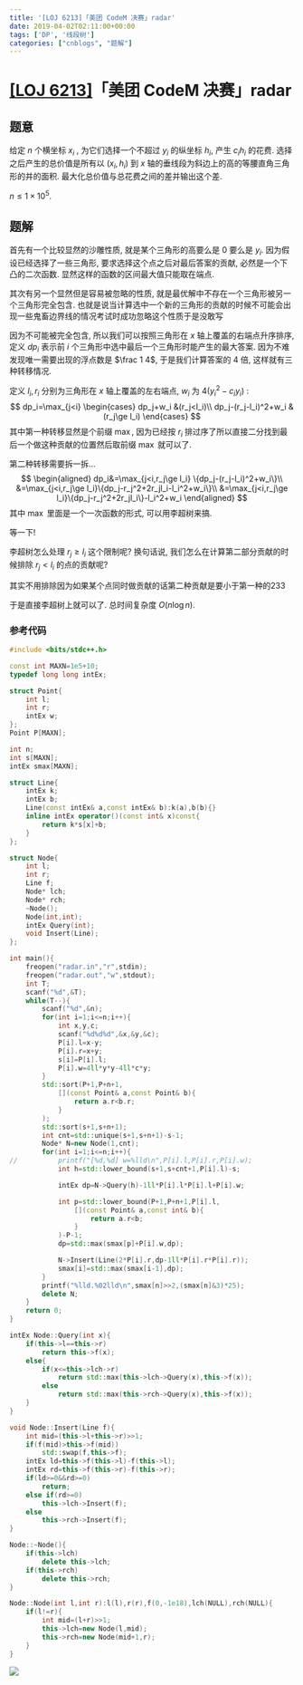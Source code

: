 ```yaml
---
title: '[LOJ 6213]「美团 CodeM 决赛」radar'
date: 2019-04-02T02:11:00+00:00
tags: ['DP', '线段树']
categories: ["cnblogs", "题解"]
---
```

# [[LOJ 6213]](https://loj.ac/problem/6213)「美团 CodeM 决赛」radar

## 题意

给定 $n$ 个横坐标 $x_i$ , 为它们选择一个不超过 $y_i$ 的纵坐标 $h_i$, 产生 $c_ih_i$ 的花费. 选择之后产生的总价值是所有以 $(x_i,h_i)$ 到 $x$ 轴的垂线段为斜边上的高的等腰直角三角形的并的面积. 最大化总价值与总花费之间的差并输出这个差.

$n\le 1\times 10^5$.

## 题解

首先有一个比较显然的沙雕性质, 就是某个三角形的高要么是 $0$ 要么是 $y_i$. 因为假设已经选择了一些三角形, 要求选择这个点之后对最后答案的贡献, 必然是一个下凸的二次函数. 显然这样的函数的区间最大值只能取在端点.

其次有另一个显然但是容易被忽略的性质, 就是最优解中不存在一个三角形被另一个三角形完全包含. 也就是说当计算选中一个新的三角形的贡献的时候不可能会出现一些鬼畜边界线的情况<span class="covered">考试时成功忽略这个性质于是没敢写</span>

因为不可能被完全包含, 所以我们可以按照三角形在 $x$ 轴上覆盖的右端点升序排序, 定义 $dp_i$ 表示前 $i$ 个三角形中选中最后一个三角形时能产生的最大答案. 因为不难发现唯一需要出现的浮点数是 $\frac 1 4$, 于是我们计算答案的 $4$ 倍, 这样就有三种转移情况.

定义 $l_i,r_i$ 分别为三角形在 $x$ 轴上覆盖的左右端点, $w_i$ 为 $4(y_i^2-c_iy_i)$ :
$$
dp_i=\max_{j<i}
\begin{cases}
dp_j+w_i &(r_j<l_i)\\
dp_j-(r_j-l_i)^2+w_i &(r_j\ge l_i)
\end{cases}
$$
其中第一种转移显然是个前缀 $\max$, 因为已经按 $r_i$ 排过序了所以直接二分找到最后一个做这种贡献的位置然后取前缀 $\max$ 就可以了.

第二种转移需要拆一拆...
$$
\begin{aligned}
dp_i&=\max_{j<i,r_j\ge l_i} \{dp_j-(r_j-l_i)^2+w_i\}\\
&=\max_{j<i,r_j\ge l_i}\{dp_j-r_j^2+2r_jl_i-l_i^2+w_i\}\\
&=\max_{j<i,r_j\ge l_i}\{dp_j-r_j^2+2r_jl_i\}-l_i^2+w_i
\end{aligned}
$$
其中 $\max$ 里面是一个一次函数的形式, 可以用李超树来搞.

等一下!

李超树怎么处理 $r_j\ge l_i$ 这个限制呢? 换句话说, 我们怎么在计算第二部分贡献的时候排除 $r_j<l_i$ 的点的贡献呢?

其实不用排除因为如果某个点同时做贡献的话第二种贡献是要小于第一种的233

于是直接李超树上就可以了. 总时间复杂度 $O(n\log n)$.

### 参考代码

```cpp
#include <bits/stdc++.h>

const int MAXN=1e5+10;
typedef long long intEx;

struct Point{
	int l;
	int r;
	intEx w;
};
Point P[MAXN];

int n;
int s[MAXN];
intEx smax[MAXN];

struct Line{
	intEx k;
	intEx b;
	Line(const intEx& a,const intEx& b):k(a),b(b){}
	inline intEx operator()(const int& x)const{
		return k*s[x]+b;
	}
};

struct Node{
	int l;
	int r;
	Line f;
	Node* lch;
	Node* rch;
	~Node();
	Node(int,int);
	intEx Query(int);
	void Insert(Line);
};

int main(){
	freopen("radar.in","r",stdin);
	freopen("radar.out","w",stdout);
	int T;
	scanf("%d",&T);
	while(T--){
		scanf("%d",&n);
		for(int i=1;i<=n;i++){
			int x,y,c;
			scanf("%d%d%d",&x,&y,&c);
			P[i].l=x-y;
			P[i].r=x+y;
			s[i]=P[i].l;
			P[i].w=4ll*y*y-4ll*c*y;
		}
		std::sort(P+1,P+n+1,
			[](const Point& a,const Point& b){
				return a.r<b.r;
			}
		);
		std::sort(s+1,s+n+1);
		int cnt=std::unique(s+1,s+n+1)-s-1;
		Node* N=new Node(1,cnt);
		for(int i=1;i<=n;i++){
//			printf("[%d,%d] w=%lld\n",P[i].l,P[i].r,P[i].w);
			int h=std::lower_bound(s+1,s+cnt+1,P[i].l)-s;

			intEx dp=N->Query(h)-1ll*P[i].l*P[i].l+P[i].w;

			int p=std::lower_bound(P+1,P+n+1,P[i].l,
				[](const Point& a,const int& b){
					return a.r<b;
				}
			)-P-1;
			dp=std::max(smax[p]+P[i].w,dp);

			N->Insert(Line(2*P[i].r,dp-1ll*P[i].r*P[i].r));
			smax[i]=std::max(smax[i-1],dp);
		}
		printf("%lld.%02lld\n",smax[n]>>2,(smax[n]&3)*25);
		delete N;
	}
	return 0;
}

intEx Node::Query(int x){
	if(this->l==this->r)
		return this->f(x);
	else{
		if(x<=this->lch->r)
			return std::max(this->lch->Query(x),this->f(x));
		else
			return std::max(this->rch->Query(x),this->f(x));
	}
}

void Node::Insert(Line f){
	int mid=(this->l+this->r)>>1;
	if(f(mid)>this->f(mid))
		std::swap(f,this->f);
	intEx ld=this->f(this->l)-f(this->l);
	intEx rd=this->f(this->r)-f(this->r);
	if(ld>=0&&rd>=0)
		return;
	else if(rd>=0)
		this->lch->Insert(f);
	else
		this->rch->Insert(f);
}

Node::~Node(){
	if(this->lch)
		delete this->lch;
	if(this->rch)
		delete this->rch;
}

Node::Node(int l,int r):l(l),r(r),f(0,-1e18),lch(NULL),rch(NULL){
	if(l!=r){
		int mid=(l+r)>>1;
		this->lch=new Node(l,mid);
		this->rch=new Node(mid+1,r);
	}
}

```

![](https://example.com/image)

